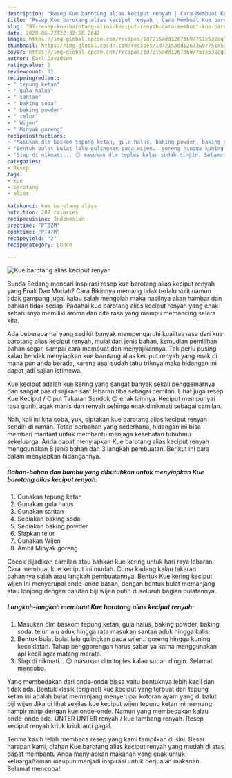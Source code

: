 ```yaml
---
description: "Resep Kue barotang alias keciput renyah | Cara Membuat Kue barotang alias keciput renyah Yang Menggugah Selera"
title: "Resep Kue barotang alias keciput renyah | Cara Membuat Kue barotang alias keciput renyah Yang Menggugah Selera"
slug: 397-resep-kue-barotang-alias-keciput-renyah-cara-membuat-kue-barotang-alias-keciput-renyah-yang-menggugah-selera
date: 2020-06-22T22:32:56.264Z
image: https://img-global.cpcdn.com/recipes/1d7215add1267369/751x532cq70/kue-barotang-alias-keciput-renyah-foto-resep-utama.jpg
thumbnail: https://img-global.cpcdn.com/recipes/1d7215add1267369/751x532cq70/kue-barotang-alias-keciput-renyah-foto-resep-utama.jpg
cover: https://img-global.cpcdn.com/recipes/1d7215add1267369/751x532cq70/kue-barotang-alias-keciput-renyah-foto-resep-utama.jpg
author: Earl Davidson
ratingvalue: 5
reviewcount: 11
recipeingredient:
- " tepung ketan"
- " gula halus"
- " santan"
- " baking soda"
- " baking powder"
- " telur"
- " Wijen"
- " Minyak goreng"
recipeinstructions:
- "Masukan dlm baskom tepung ketan, gula halus, baking powder, baking soda, telur lalu aduk hingga rata masukan santan aduk hingga kalis."
- "Bentuk bulat bulat lalu gulingkan pada wijen.. goreng hingga kuning kecoklatan. Tahap penggorengan harus sabar ya karna menggunakan api kecil agar matang merata."
- "Siap di nikmati... 😊 masukan dlm toples kalau sudah dingin. Selamat mencoba."
categories:
- Resep
tags:
- kue
- barotang
- alias

katakunci: kue barotang alias 
nutrition: 207 calories
recipecuisine: Indonesian
preptime: "PT32M"
cooktime: "PT47M"
recipeyield: "2"
recipecategory: Lunch

---
```



![Kue barotang alias keciput renyah](https://img-global.cpcdn.com/recipes/1d7215add1267369/751x532cq70/kue-barotang-alias-keciput-renyah-foto-resep-utama.jpg)

Bunda Sedang mencari inspirasi resep kue barotang alias keciput renyah yang Enak Dan Mudah? Cara Bikinnya memang tidak terlalu sulit namun tidak gampang juga. kalau salah mengolah maka hasilnya akan hambar dan bahkan tidak sedap. Padahal kue barotang alias keciput renyah yang enak seharusnya memiliki aroma dan cita rasa yang mampu memancing selera kita.

Ada beberapa hal yang sedikit banyak mempengaruhi kualitas rasa dari kue barotang alias keciput renyah, mulai dari jenis bahan, kemudian pemilihan bahan segar, sampai cara membuat dan menyajikannya. Tak perlu pusing kalau hendak menyiapkan kue barotang alias keciput renyah yang enak di mana pun anda berada, karena asal sudah tahu triknya maka hidangan ini dapat jadi sajian istimewa.

Kue keciput adalah kue kering yang sangat banyak sekali penggemarnya dan sangat pas disajikan saat lebaran tiba sebagai cemilan. Lihat juga resep Kue Keciput / Ciput Takaran Sendok 😍 enak lainnya. Keciput mempunyai rasa gurih, agak manis dan renyah sehinga enak dinikmati sebagai camilan.


Nah, kali ini kita coba, yuk, ciptakan kue barotang alias keciput renyah sendiri di rumah. Tetap berbahan yang sederhana, hidangan ini bisa memberi manfaat untuk membantu menjaga kesehatan tubuhmu sekeluarga. Anda dapat menyiapkan Kue barotang alias keciput renyah menggunakan 8 jenis bahan dan 3 langkah pembuatan. Berikut ini cara dalam menyiapkan hidangannya.

<!--inarticleads1-->

##### Bahan-bahan dan bumbu yang dibutuhkan untuk menyiapkan Kue barotang alias keciput renyah:

1. Gunakan  tepung ketan
1. Gunakan  gula halus
1. Gunakan  santan
1. Sediakan  baking soda
1. Sediakan  baking powder
1. Siapkan  telur
1. Gunakan  Wijen
1. Ambil  Minyak goreng


Cocok dijadikan camilan atau bahkan kue kering untuk hari raya lebaran. Cara membuat kue keciput ini mudah. Cuma kadang kalau takaran bahannya salah atau langkah pembuatannya. Bentuk Kue kering keciput wijen ini menyerupai onde-onde basah, dengan bentuk bulat memanjang atau lonjong dengan balutan biji wijen putih di seluruh bagian bulatannya. 

<!--inarticleads2-->

##### Langkah-langkah membuat Kue barotang alias keciput renyah:

1. Masukan dlm baskom tepung ketan, gula halus, baking powder, baking soda, telur lalu aduk hingga rata masukan santan aduk hingga kalis.
1. Bentuk bulat bulat lalu gulingkan pada wijen.. goreng hingga kuning kecoklatan. Tahap penggorengan harus sabar ya karna menggunakan api kecil agar matang merata.
1. Siap di nikmati... 😊 masukan dlm toples kalau sudah dingin. Selamat mencoba.


Yang membedakan dari onde-onde biasa yaitu bentuknya lebih kecil dan tidak ada. Bentuk klasik (original) kue keciput yang terbuat dari tepung ketan ini adalah bulat memanjang menyerupai kotoran ayam yang di balut biji wijen Jika di lihat sekilas kue keciput wijen tepung ketan ini memang hampir mirip dengan kue onde-onde. Namun yang membedakan kalau onde-onde ada. UNTER UNTER renyah / kue tambang renyah. Resep keciput renyah kriuk kriuk anti gagal. 

Terima kasih telah membaca resep yang kami tampilkan di sini. Besar harapan kami, olahan Kue barotang alias keciput renyah yang mudah di atas dapat membantu Anda menyiapkan makanan yang enak untuk keluarga/teman maupun menjadi inspirasi untuk berjualan makanan. Selamat mencoba!
